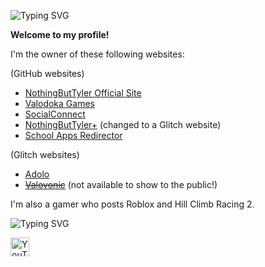 <!--<a href="https://git.io/typing-svg">-->
<img src="https://readme-typing-svg.demolab.com?font=Comic+Sans+MS&pause=1000&color=00FFFF&center=true&vCenter=true&width=435&lines=NothingButTyler;Roblox%2FHCR2+content+creator;A+YouTuber+with+7.47k+subscribers;Owner+of+several+websites;%3A)" alt="Typing SVG" /><!--</a>-->

**Welcome to my profile!**

I'm the owner of these following websites:

(GitHub websites)
- <a href="//nothingbuttyler.github.io">NothingButTyler Official Site</a>
- <a href="//valodokagames.github.io">Valodoka Games</a>
- <a href="//social-connect.github.io">SocialConnect</a>
- <a href="//nothingbuttylerplus.github.io">NothingButTyler+</a> (changed to a Glitch website)
- <a href="//schoolappsredirector.github.io">School Apps Redirector</a>

(Glitch websites)
- <a href="//adolo.glitch.me">Adolo</a>
- <a href="//#" disabled><s>Valovonic</s></a> (not available to show to the public!)

I'm also a gamer who posts Roblox and Hill Climb Racing 2.

<!--<a href="https://git.io/typing-svg">-->
<img src="https://readme-typing-svg.demolab.com?font=Comic+Sans+MS&pause=1000&color=00FFFF&center=true&vCenter=true&width=435&lines=Social+Media;Check+out+all+the+social+media+I+have;Subscribe+to+my+YouTube+channel!;%3A)" alt="Typing SVG" /><!--</a>-->

<img src="https://upload.wikimedia.org/wikipedia/commons/f/fc/YouTube_play_button_square_%282013-2017%29.svg" alt="YouTube Logo" width="30" height="30">
